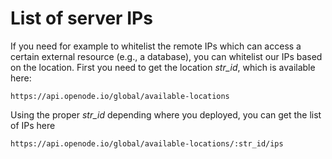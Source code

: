 # List of server IPs

If you need for example to whitelist the remote IPs which can access a certain external resource (e.g., a database), you can whitelist our IPs based on the location.
First you need to get the location *str_id*, which is available here:

    https://api.openode.io/global/available-locations

Using the proper *str_id* depending where you deployed, you can get the list of IPs here

    https://api.openode.io/global/available-locations/:str_id/ips

